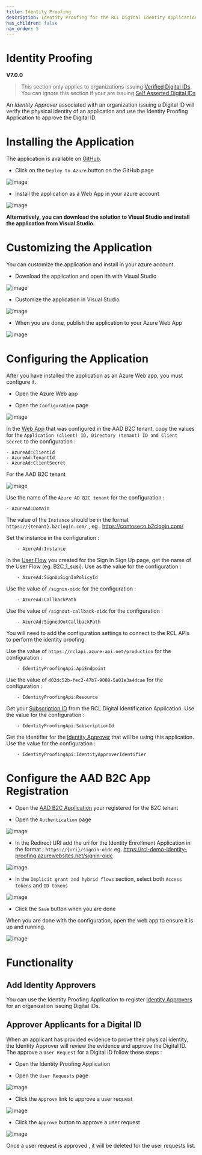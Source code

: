 ```yaml
---
title: Identity Proofing
description: Identity Proofing for the RCL Digital Identity Application.
has_children: false
nav_order: 5
---
```


# Identity Proofing
**V7.0.0**

> This section only applies to organizations issuing [Verified Digital IDs](./index.md#verified-digital-identity). You can ignore this section if your are issuing [Self Asserted Digital IDs](/index.md#self-asserted-digital-identity)

An *Identity Approver* associated with an organization issuing a Digital ID will verify the physical identity of an application and use the Identity Proofing Application to approve the Digital ID.

# Installing the Application

The application is available on [GitHub](https://github.com/rcl-identity/RCL.Core.Identity.Proofing.Portal). 

- Click on the ``Deploy to Azure`` button on the GitHub page

![image](/images/proofing/install.png)

- Install the application as a Web App in your azure account

![image](/images/identityenrollment/install2.png)

**Alternatively, you can download the solution to Visual Studio and install the application from Visual Studio.**

# Customizing the Application

You can customize the application and install in your azure account.

- Download the application and open ith with Visual Studio

![image](/images/proofing/install2.png)

- Customize the application in Visual Studio

![image](/images/identityenrollment/install4.png)

- When you are done, publish the application to your Azure Web App

![image](/images/identityenrollment/install5.png)

# Configuring the Application

After you have installed the application as an Azure Web app, you must configure it.

- Open the Azure Web app

- Open the ``Configuration`` page

![image](/images/proofing/configure.png)

In the [Web App](./aadb2c.md#register-a-web-application) that was configured in the AAD B2C tenant, copy the values for the ``Application (client) ID, Directory (tenant) ID and Client Secret`` to the configuration :

    - AzureAd:ClientId
    - AzureAd:TenantId
    - AzureAd:ClientSecret

For the AAD B2C tenant

![image](/images/identityenrollment/configure2.png)

Use the name of the ``Azure AD B2C tenant`` for the configuration :

    - AzureAd:Domain

The value of the ``Instance`` should be in the format ``https://{tenant}.b2clogin.com/`` , eg . https://contoseco.b2clogin.com/

Set the instance in the configuration :

        - AzureAd:Instance

In the [User Flow](./aadb2c#create-a-sign-insign-up-user-flow) you created for the Sign In Sign Up page, get the name of the User Flow (eg. B2C_1_susi). Use as the value for the configuration :

        - AzureAd:SignUpSignInPolicyId

Use the value of ``/signin-oidc`` for the configuration :

        - AzureAd:CallbackPath

Use the value of ``/signout-callback-oidc`` for the configuration :

        - AzureAd:SignedOutCallbackPath

You will need to add the configuration settings to connect to the RCL APIs to perform the identity proofing.

Use the value of ``https://rclapi.azure-api.net/production`` for the configuration :

        - IdentityProofingApi:ApiEndpoint

Use the value of ``d02dc52b-fec2-47b7-9088-5a01e3a4dcae`` for the configuration :

        - IdentityProofingApi:Resource

Get your [Subscription ID](./apiconnector.md#get-the-subscription-id) from the RCL Digital Identification Application. Use the value for the configuration :

        - IdentityProofingApi:SubscriptionId

Get the identifier for the [Identity Approver](./apiconnector.md#identity-approver) that will be using this application. Use the value for the configuration :

        - IdentityProofingApi:IdentityApproverIdentifier

# Configure the AAD B2C App Registration

- Open the [AAD B2C Application](./aadb2c.md#register-a-web-application) your registered for the B2C tenant

- Open the ``Authentication`` page

![image](/images/identityenrollment/redirect-uri.png)

- In the Redirect URI add the uri for the Identity Enrollment Application in the format : ``https://{uri}/signin-oidc`` eg. https://rcl-demo-identity-proofing.azurewebsites.net/signin-oidc

![image](/images/proofing/redirect-uri.png)

- In the ``Implicit grant and hybrid flows`` section, select both  ``Access tokens`` and ``ID tokens``

![image](/images/identityenrollment/redirect-uri3.png)

- Click the ``Save`` button when you are done

When you are done with the configuration, open the web app to ensure it is up and running.

![image](/images/proofing/app.png)

# Functionality

## Add Identity Approvers

You can use the Identity Proofing Application to register [Identity Approvers](./apiconnector.md#register-identity-approvers-in-the-rcl-digital-identity-application) for an organization issuing Digital IDs.

## Approver Applicants for a Digital ID

When an applicant has provided evidence to prove their physical identity, the Identity Approver will review the evidence and approve the Digital ID. The approve a ``User Request`` for a Digital ID follow these steps :

- Open the Identity Proofing Application

- Open the `User Requests` page

![image](/images/proofing/user-request.png)

- Click the ``Approve`` link to approve a user request

![image](/images/proofing/user-request2.png)

- Click the ``Approve`` button to approve a user request

![image](/images/proofing/user-request3.png)

Once a user request is approved , it will be deleted for the user requests list.
